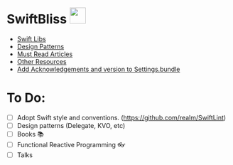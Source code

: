 # SwiftBliss <img src="http://www.carlosicaza.com/wp-content/uploads/2014/07/Swift-logo.png" width="36">

* [Swift Libs](Libs.md)
* [Design Patterns](DesignPatterns.md)
* [Must Read Articles](Articles.md)
* [Other Resources](Resources.md)
* [Add Acknowledgements and version to Settings.bundle](https://github.com/blissapps/SwiftBliss/blob/master/SettingsBundle.md)

# To Do:
- [ ] Adopt Swift style and conventions. (https://github.com/realm/SwiftLint)
- [ ] Design patterns (Delegate, KVO, etc) 
- [ ] Books :books:
- [ ] Functional Reactive Programming :eyeglasses:
- [ ] Talks

